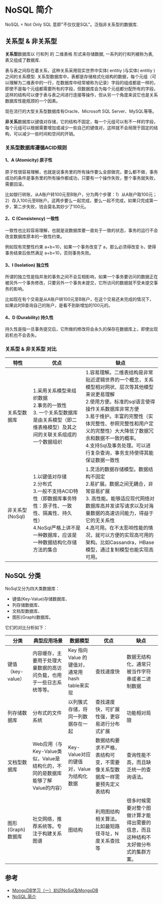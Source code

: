 # NoSQL 简介

NoSQL = Not Only SQL 意即"不仅仅是SQL"。泛指非关系型的数据库.

## 关系型 & 非关系型

**关系型**数据库以 行和列 的 二维表格 形式来存储数据, 一系列的行和列被称为表, 表又组成了数据库.

表与表之间存在着关系，这种关系采用现实世界中实体( entitiy )与实体( entitiy )之间的关系模型. 关系型数据库中，表都是存储格式化结构的数据，每个元组（可以理解为二维表中的一行，在数据库中经常被称为记录）字段的组成都是一样的，即使不是每个元组都需要所有的字段，但数据库会为每个元组都分配所有的字段，这样的结构可以便于表与表之间进行连接等操作，但从另一个角度来说它也是关系数据库性能瓶颈的一个因素。

现在流行的大型关系型数据库有Oracle、Microsoft SQL Server、MySQL等等。

**非关系**数据库以键值对存储，它的结构不固定，每一个元组可以有不一样的字段，每个元组可以根据需要增加或减少一些自己的键值对，这样就不会局限于固定的结构，可以减少一些时间和空间的开销。

### 关系型数据库遵循ACID规则

#### 1、A (Atomicity) 原子性

原子性很容易理解，也就是说事务里的所有操作要么全部做完，要么都不做，事务成功的条件是事务里的所有操作都成功，只要有一个操作失败，整个事务就失败，需要回滚。

比如银行转账，从A账户转100元至B账户，分为两个步骤：1）从A账户取100元；2）存入100元至B账户。这两步要么一起完成，要么一起不完成，如果只完成第一步，第二步失败，钱会莫名其妙少了100元。

#### 2、C (Consistency) 一致性

一致性也比较容易理解，也就是说数据库要一直处于一致的状态，事务的运行不会改变数据库原本的一致性约束。

例如现有完整性约束 a+b=10，如果一个事务改变了 a，那么必须得改变 b，使得事务结束后依然满足 a+b=10，否则事务失败。

#### 3、I (Isolation) 独立性

所谓的独立性是指并发的事务之间不会互相影响，如果一个事务要访问的数据正在被另外一个事务修改，只要另外一个事务未提交，它所访问的数据就不受未提交事务的影响。

比如现在有个交易是从A账户转100元至B账户，在这个交易还未完成的情况下，如果此时B查询自己的账户，是看不到新增加的100元的。

#### 4、D (Durability) 持久性

持久性是指一旦事务提交后，它所做的修改将会永久的保存在数据库上，即使出现宕机也不会丢失。

### 关系型 & 非关系型 对比

特性 | 优点 | 缺点
--- | --- | ---
关系型数据库 | 1.采用关系模型来组织数据 <br> 2.事务的一致性 <br> 3. 一个关系型数据库是由关系模型（即二维表格模型）及其之间的关联关系组成的一个数据组织 | 1.容易理解。二维表结构是非常贴近逻辑世界的一个概念，关系模型相对网状、层次等其他模型来说更易理解<br>2.使用方便。标准的sql语言使得操作关系数据库非常方便<br>3.易于维护。丰富的完整性（实体完整性、参照完整性和用户定义的完整性）大大降低了数据冗余和数据不一致的概率。<br>4.支持Sql及事务处理。可以进行复杂查询，事务支持使得其能保证数据一致性 | 1.读写性能差。为了维护数据一致性所付出的巨大代价就是其读写性能比较差<br>2.高并发读写需求<br>3.海量数据高效率读写<br>4.固定的表结构。不擅长为有数据的表做索引或表结构的变更
非关系型(NoSql)|1.以键值对存储<br>2.分布式<br>3.一般不支持ACID特性（即数据库事务特性：原子性、一致性、隔离性、持久性）<br>4.NoSql严格上讲不是一种数据库，应该是一种数据结构化存储方法的集合 | 1.灵活的数据存储模型。数据结构不固定<br>2.易扩展。数据之间无耦合，非常容易扩展<br>3. 高性能。能够适应现代网络对数据库高并发读写请求以及对海量数据的高速访问能力，得益于它的无关系性<br>4.高可用。在不太影响性能的情况，就可以方便的实现高可用的架构。比如Cassandra，HBase模型，通过复制模型也能实现高可用。| 1. 不提供对SQL的支持。Sql是工业标准，不支持sql将对用户产生一定的学习和迁移成本<br>2. 应用局限性。大多数NoSql数据库都不支持事务，现有产品功能不够完善，附加功能如Bi和报表等也不支持<br>3.现有产品不成熟。缺乏类似关系型数据库所具有的强有力的理论、技术、标准规范（如sql）等支持。

## NoSQL 分类 

NoSql又分为四大类数据库：
* 键值(Key-Value)存储数据库、
* 列存储数据库、
* 文档型数据库、
* 图形(Graph)数据库。

它们的对比分析如下：

分类  |典型应用场景 |数据模型 |优点 |缺点
---| --- | --- | --- | ---
键值（key-value）|内容缓存，主要用于处理大量数据的高访问负载，也用于一些日志系统等等。 |Key 指向 Value 的键值对，通常用hash table来实现|查找速度快|数据无结构化，通常只被当作字符串或者二进制数据
列存储数据库|分布式的文件系统|以列簇式存储，将同一列数据存在一起|查找速度快，可扩展性强，更容易进行分布式扩展|功能相对局限
文档型数据库|Web应用（与Key-Value类似，Value是结构化的，不同的是数据库能够了解Value的内容）|Key-Value对应的键值对，Value为结构化数据|数据结构要求不严格，表结构可变，不需要像关系型数据库一样需要预先定义表结构|查询性能不高，而且缺乏统一的查询语法。
图形(Graph)数据库|社交网络，推荐系统等。专注于构建关系图谱|图结构|利用图结构相关算法。比如最短路径寻址，N度关系查找等|很多时候需要对整个图做计算才能得出需要的信息，而且这种结构不太好做分布式的集群方案。



## 参考

* [MongoDB学习（一）初识NoSql及MongoDB](https://blog.csdn.net/qq_16313365/article/details/52232623)
* [NoSQL 简介](http://www.runoob.com/mongodb/nosql.html)
